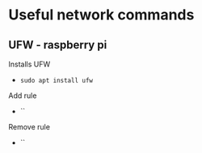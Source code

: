 # Useful network commands

## UFW - raspberry pi
Installs UFW
* `sudo apt install ufw`

Add rule
* ``

Remove rule
* ``
